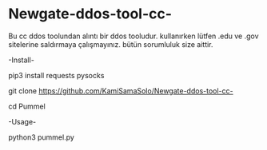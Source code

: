 # Newgate-ddos-tool-cc-
Bu cc ddos toolundan alıntı bir ddos tooludur.
kullanırken lütfen .edu ve .gov sitelerine saldırmaya çalışmayınız.
bütün sorumluluk size aittir.



-Install-



pip3 install requests pysocks

git clone https://github.com/KamiSamaSolo/Newgate-ddos-tool-cc-

cd Pummel



-Usage-



python3 pummel.py

